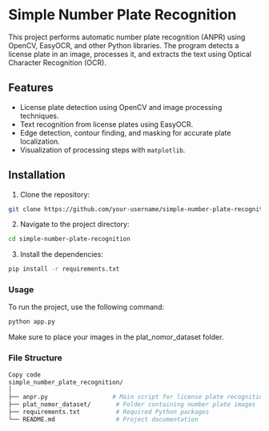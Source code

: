 # Simple Number Plate Recognition

This project performs automatic number plate recognition (ANPR) using OpenCV, EasyOCR, and other Python libraries. The program detects a license plate in an image, processes it, and extracts the text using Optical Character Recognition (OCR).

## Features
- License plate detection using OpenCV and image processing techniques.
- Text recognition from license plates using EasyOCR.
- Edge detection, contour finding, and masking for accurate plate localization.
- Visualization of processing steps with `matplotlib`.

## Installation

1. Clone the repository:

```bash
git clone https://github.com/your-username/simple-number-plate-recognition.git
```
2. Navigate to the project directory:

```bash
cd simple-number-plate-recognition
```
3. Install the dependencies:

```bash
pip install -r requirements.txt
```

### Usage

To run the project, use the following command:

```bash
python app.py
```

Make sure to place your images in the plat_nomor_dataset folder.

### File Structure
```bash
Copy code
simple_number_plate_recognition/
│
├── anpr.py                  # Main script for license plate recognition
├── plat_nomor_dataset/       # Folder containing number plate images
├── requirements.txt          # Required Python packages
└── README.md                 # Project documentation
```